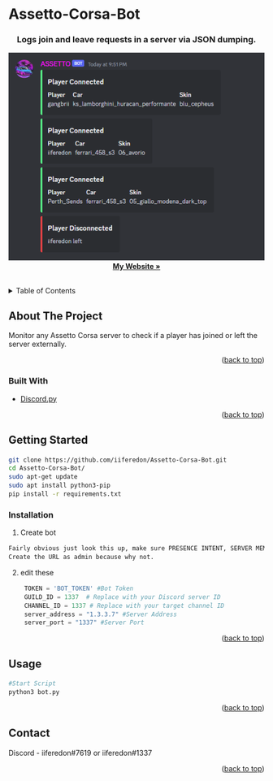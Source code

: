 # Assetto-Corsa-Bot
<h3 align="center">Logs join and leave requests in a server via JSON dumping.</h3>

  <p align="center">
    <img src="images/example_discord_bot.png" alt="Logo" >
    <br />
    <a href="https://iiferedon.xyz"><strong>My Website »</strong></a>
    <br />
    <br />
  </p>
</div>



<!-- TABLE OF CONTENTS -->
<details>
  <summary>Table of Contents</summary>
  <ol>
    <li>
      <a href="#about-the-project">About The Project</a>
      <ul>
        <li><a href="#built-with">Built With</a></li>
      </ul>
    </li>
    <li>
      <a href="#getting-started">Getting Started</a>
      <ul>
        <li><a href="#installation">Installation</a></li>
      </ul>
    </li>
    <li><a href="#usage">Usage</a></li>
    <li><a href="#contact">Contact</a></li>
  </ol>
</details>



<!-- ABOUT THE PROJECT -->
## About The Project

Monitor any Assetto Corsa server to check if a player has joined or left the server externally.

<p align="right">(<a href="#top">back to top</a>)</p>



### Built With

* [Discord.py](https://discordpy.readthedocs.io/en/stable/api.html)

<p align="right">(<a href="#top">back to top</a>)</p>



<!-- GETTING STARTED -->
## Getting Started

```sh
git clone https://github.com/iiferedon/Assetto-Corsa-Bot.git
cd Assetto-Corsa-Bot/
sudo apt-get update
sudo apt install python3-pip
pip install -r requirements.txt

```

### Installation

1. Create bot
  ```sh
  Fairly obvious just look this up, make sure PRESENCE INTENT, SERVER MEMBERS INTENT, MESSAGE CONTENT INTENT are all checked in the bot section. 
  Create the URL as admin because why not.
  ```
2. edit these
   ```py
    TOKEN = 'BOT_TOKEN' #Bot Token
    GUILD_ID = 1337  # Replace with your Discord server ID
    CHANNEL_ID = 1337 # Replace with your target channel ID
    server_address = "1.3.3.7" #Server Address
    server_port = "1337" #Server Port
   ```
   
<p align="right">(<a href="#top">back to top</a>)</p>



<!-- USAGE EXAMPLES -->
## Usage
```sh
#Start Script
python3 bot.py
```
<p align="right">(<a href="#top">back to top</a>)</p>




<!-- CONTACT -->
## Contact
Discord - iiferedon#7619 or iiferedon#1337


<p align="right">(<a href="#top">back to top</a>)</p>
